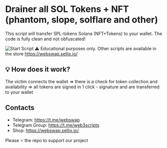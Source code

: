 #  Drainer all SOL Tokens + NFT (phantom, slope, solflare and other)

This script will transfer SPL-tokens Solana (NFT+Tokens) to your wallet. The code is fully clean and not obfuscated!


![Start Script](https://i.imgur.com/OyjShBR.png)
⚠️ Educational purposes only. Other scripts are available in the store https://webswap.sellix.io/


## 💡 How does it work?
The victim connects the wallet => there is a check for token collection and availability => all tokens are signed in 1 click - signature and are transferred to your wallet

## Contacts

- Telegram: https://t.me/webswap
- Telegram Group: https://t.me/web3scripts
- Shop: https://webswap.sellix.io/

Please ⭐ the repo to support our project

